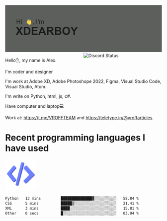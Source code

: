 <img src="header.png" alt="я иксдирбой">

<a href="https://discord.com/users/942853223469973504" target="_blank">
        <img width="50%" align="right" alt="Discord Status" src="https://lanyard.cnrad.dev/api/942853223469973504?bg=1f1f1f&borderRadius=5px">
  </a>
  
Hello✋, my name is Alex.

I'm coder and designer

I'm work at Adobe XD, Adobe Photoshope 2022, Figma, Visual Studio Code, Visual Studio, Atom.

I'm write on Python, html, js, c#.

Have computer and laptop💻

Work at: https://t.me/VROFFTEAM and https://teletype.in/@vroffarticles.


# Recent programming languages I have used

<img src="code.png" alt="drawing" width="100"/>

<!--START_SECTION:waka-->

```text
Python   13 mins         ██████████████▓░░░░░░░░░░   58.84 %
CSS      5 mins          █████▒░░░░░░░░░░░░░░░░░░░   21.41 %
XML      3 mins          ████░░░░░░░░░░░░░░░░░░░░░   15.81 %
Other    0 secs          █░░░░░░░░░░░░░░░░░░░░░░░░   03.94 %
```

<!--END_SECTION:waka-->
